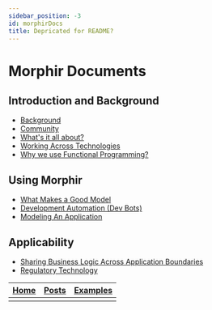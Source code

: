 ```yaml
---
sidebar_position: -3
id: morphirDocs
title: Depricated for README?
---
```


# Morphir Documents

## Introduction and Background

- [Background](background)
- [Community](morphir_community)
- [What's it all about?](whats_it_about)
- [Working Across Technologies](work_across_languages_and_platforms)
- [Why we use Functional Programming?](why_functional_programming)

## Using Morphir

- [What Makes a Good Model](what-makes-a-good-domain-model)
- [Development Automation (Dev Bots)](dev_bots)
- [Modeling An Application](application_modeling)

## Applicability

- [Sharing Business Logic Across Application Boundaries](shared_logic_modeling)
- [Regulatory Technology](regtech_modeling)

| [Home](/index) | [Posts](posts) | [Examples](https://github.com/finos/morphir-examples/) |
| -------------- | -------------- | ------------------------------------------------------ |
|                |
